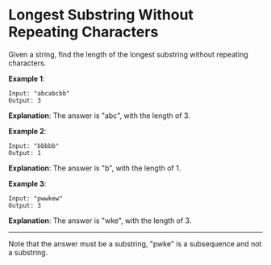 #  Longest Substring Without Repeating Characters

Given a string, find the length of the longest substring without repeating characters.

**Example 1**:

```
Input: "abcabcbb"
Output: 3 
```

**Explanation**: The answer is "abc", with the length of 3. 

**Example 2**:
```
Input: "bbbbb"
Output: 1
```

**Explanation**: The answer is "b", with the length of 1.

**Example 3**:

```
Input: "pwwkew"
Output: 3
```
**Explanation**: The answer is "wke", with the length of 3. 
             
_____
Note that the answer must be a substring, "pwke" is a subsequence and not a substring.